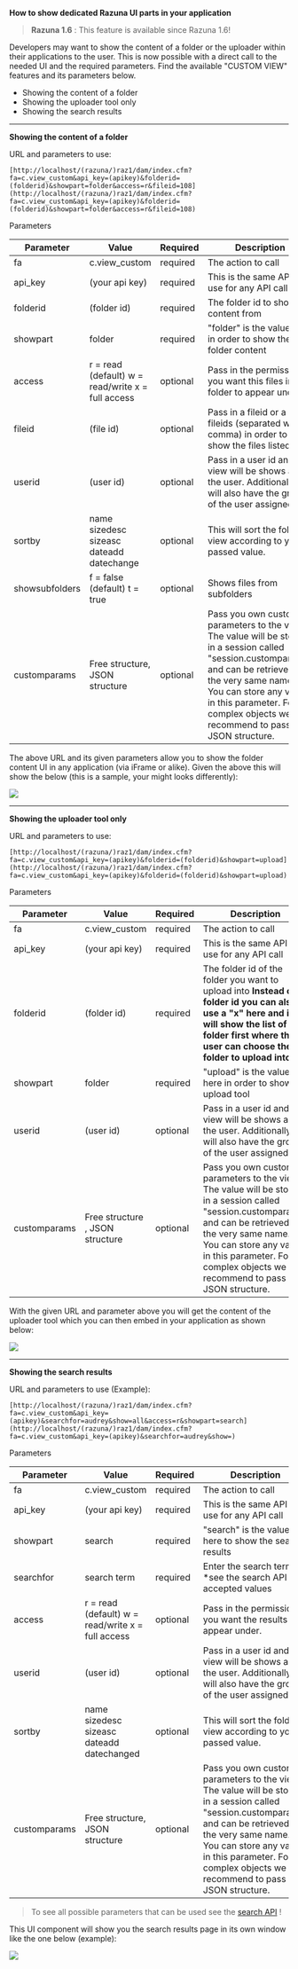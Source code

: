 **How to show dedicated Razuna UI parts in your application**

> **Razuna 1.6** : This feature is available since Razuna 1.6!

Developers may want to show the content of a folder or the uploader within their applications to the user. This is now possible with a direct call to the needed UI and the required parameters. Find the available "CUSTOM VIEW" features and its parameters below.

   * Showing the content of a folder
   * Showing the uploader tool only
   * Showing the search results

___

**Showing the content of a folder**

URL and parameters to use:

```
[http://localhost/(razuna/)raz1/dam/index.cfm?fa=c.view_custom&api_key=(apikey)&folderid=(folderid)&showpart=folder&access=r&fileid=108](http://localhost/(razuna/)raz1/dam/index.cfm?fa=c.view_custom&api_key=(apikey)&folderid=(folderid)&showpart=folder&access=r&fileid=108)
```

Parameters

|Parameter|Value|Required|Description|Availability|
|---------|-----|--------|-----------|------------|
|fa|c.view_custom|required|The action to call||
|api_key|(your api key)|required|This is the same API you use for any API call||
|folderid|(folder id)|	required|The folder id to show content from||
|showpart|folder|required|"folder" is the value here in order to show the folder content||
|access|r = read (default) w = read/write x = full access|optional|Pass in the permission you want this files in this folder to appear under.||
|fileid|(file id)|optional|Pass in a fileid or a list of fileids (separated with a comma) in order to only show the files listed.||
|userid|(user id)|optional|Pass in a user id and the view will be shows as the user. Additionally, it will also have the groups of the user assigned!||
|sortby|name  sizedesc  sizeasc  dateadd  datechange|optional|This will sort the folder view according to your passed value.||
|showsubfolders|f = false (default)  t = true  |optional|Shows files from subfolders||
|customparams|Free structure, JSON structure |optional| Pass you own custom parameters to the view. The value will be stored in a session called "session.customparams" and can be retrieved by the very same name. You can store any value in this parameter. For complex objects we recommend to pass a JSON structure.|1.6.5|

The above URL and its given parameters allow you to show the folder content UI in any application (via iFrame or alike). Given the above this will show the below (this is a sample, your might looks differently):

![](/How/img/Screenshot_1_14_13_11_37_AM.png)

___

**Showing the uploader tool only**

URL and parameters to use:

```
[http://localhost/(razuna/)raz1/dam/index.cfm?fa=c.view_custom&api_key=(apikey)&folderid=(folderid)&showpart=upload](http://localhost/(razuna/)raz1/dam/index.cfm?fa=c.view_custom&api_key=(apikey)&folderid=(folderid)&showpart=upload)
```

Parameters

|Parameter|Value|Required|Description|Availability|
|---------|-----|--------|-----------|------------|
|fa|c.view_custom|required|The action to call||
|api_key|(your api key)|required|This is the same API you use for any API call||
|folderid|(folder id)|	required|The folder id of the folder you want to upload into **Instead of a folder id you can also use a "x" here and it will show the list of folder first where the user can choose the folder to upload into**||
|showpart|folder|required|"upload" is the value here in order to show the upload tool||
|userid|(user id)|optional|Pass in a user id and the view will be shows as the user. Additionally, it will also have the groups of the user assigned!||
|customparams|Free structure , JSON structure|optional|Pass you own custom parameters to the view. The value will be stored in a session called "session.customparams" and can be retrieved by the very same name. You can store any value in this parameter. For complex objects we recommend to pass a JSON structure.|1.6.5|

With the given URL and parameter above you will get the content of the uploader tool which you can then embed in your application as shown below:

![](/How/img/Screenshot_1_14_13_11_41_AM.png)

___

**Showing the search results**

URL and parameters to use (Example):

```
[http://localhost/(razuna/)raz1/dam/index.cfm?fa=c.view_custom&api_key=(apikey)&searchfor=audrey&show=all&access=r&showpart=search](http://localhost/(razuna/)raz1/dam/index.cfm?fa=c.view_custom&api_key=(apikey)&searchfor=audrey&show=)
```

Parameters

|Parameter|Value|Required|Description|Availability|
|---------|-----|--------|-----------|------------|
|fa|c.view_custom|required|The action to call||
|api_key|(your api key)|required|This is the same API you use for any API call||
|showpart|search|required|"search" is the value here to show the search results||
|searchfor|search term|required|Enter the search term *see the search API for accepted values||
|access|r = read (default) w = read/write  x = full access|optional|Pass in the permission you want the results to appear under.||
|userid|(user id)|optional|Pass in a user id and the view will be shows as the user. Additionally, it will also have the groups of the user assigned!||
|sortby|name sizedesc sizeasc dateadd datechanged|optional|This will sort the folder view according to your passed value.||
|customparams|Free structure, JSON structure|optional|Pass you own custom parameters to the view. The value will be stored in a session called "session.customparams" and can be retrieved by the very same name. You can store any value in this parameter. For complex objects we recommend to pass a JSON structure.|1.6.5|

> To see all possible parameters that can be used see the [search API](http://wiki.razuna.com/display/ecp/Search+API2) !

This UI component will show you the search results page in its own window like the one below (example):

![](/How/img/Screenshot_3_3_13_4_17_PM.png)



